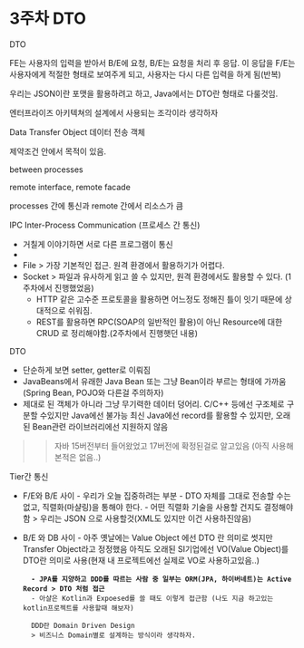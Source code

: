 # 3주차 DTO

DTO

FE는 사용자의 입력을 받아서 B/E에 요청, B/E는 요청을 처리 후 응답. 이 응답을 F/E는 사용자에게 적절한 형태로 보여주게 되고, 사용자는 다시 다른 입력을 하게 됨(반복)

우리는 JSON이란 포맷을 활용하려고 하고, Java에서는 DTO란 형태로 다룰것임.

엔터프라이즈 아키텍쳐의 설계에서 사용되는 조각이라 생각하자

Data Transfer Object 데이터 전송 객체

제약조건 안에서 목적이 있음.

between processes

remote interface, remote facade

processes 간에 통신과 remote 간에서 리소스가 큼

IPC Inter-Process Communication (프로세스 간 통신)

* 거칠게 이야기하면 서로 다른 프로그램이 통신
*
* File > 가장 기본적인 접근. 원격 환경에서 활용하기가 어렵다.
* Socket > 파일과 유사하게 읽고 쓸 수 있지만, 원격 환경에서도 활용할 수 있다. (1주차에서 진행했었음)
  * HTTP 같은 고수준 프로토콜을 활용하면 어느정도 정해진 틀이 잇기 때문에 상대적으로 쉬워짐.
  * REST를 활용하면 RPC(SOAP의 일반적인 활용)이 아닌 Resource에 대한 CRUD 로 정리해야함.(2주차에서 진행햇던 내용)

DTO

* 단순하게 보면 setter, getter로 이뤄짐
* JavaBeans에서 유래한 Java Bean 또는 그냥 Bean이라 부르는 형태에 가까움(Spring Bean, POJO와 다른걸 주의하자)
* 제대로 된 객체가 아니라 그냥 무기력한 데이터 덩어리. C/C++ 등에선 구조체로 구분할 수있지만 Java에선 불가능 최신 Java에선 record를 활용할 수 있지만, 오래된 Bean관련 라이브러리에선 지원하지 않음

> > 자바 15버전부터 들어왔었고 17버전에 확정된걸로 알고있음 (아직 사용해본적은 없음..)

Tier간 통신

* F/E와 B/E 사이 - 우리가 오늘 집중하려는 부분 - DTO 자체를 그대로 전송할 수는 없고, 직렬화(마샬링)을 통해야 한다. - 어떤 직렬화 기술을 사용할 건지도 결정해야 함 > 우리는 JSON 으로 사용할것(XML도 있지만 이건 사용하진않음)
*   B/E 와 DB 사이 - 아주 옛날에는 Value Object 에선 DTO 란 의미로 썻지만 Transfer Object라고 정정했음 아직도 오래된 SI기업에선 VO(Value Object)를 DTO란 의미로 사용(현재 내 프로젝트에선 실제로 VO로 사용하고있음..)

    <pre><code><strong>  - JPA를 지양하고 DDD를 따르는 사람 중 일부는 ORM(JPA, 하이버네트)는 Active Record > DTO 처럼 접근
    </strong>  - 아샬은 Kotlin과 Expoesed를 쓸 때도 이렇게 접근함 (나도 지금 하고있는 kotlin프로젝트를 사용할때 해보자)
      
      DDD란 Domain Driven Design 
      > 비즈니스 Domain별로 설계하는 방식이라 생각하자.
    </code></pre>
